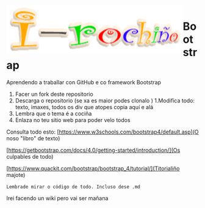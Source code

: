<img style="float:left" height="128px"   src="/imaxes/logo.png" alt="" />

# Bootstrap
Aprendendo a traballar con GitHub e  co framework Bootstrap 

1. Facer un fork deste repositorio
1. Descarga o repositorio (se xa es maior podes clonalo ) 
1.Modifica todo: texto, imaxes, todos os div que atopes copia aquí e alá
1. Lembra que o tema é a cociña 
1. Enlaza no teu sitio web para poder velo todos 


Consulta todo esto:
[https://www.w3schools.com/bootstrap4/default.asp](O noso "libro" de texto)

[https://getbootstrap.com/docs/4.0/getting-started/introduction/](Os culpables de todo)

[https://www.quackit.com/bootstrap/bootstrap_4/tutorial/](Titorialiño majote)
```
Lembrade mirar o código de todo. Incluso dese .md
```

Irei facendo un wiki pero vai ser mañana
